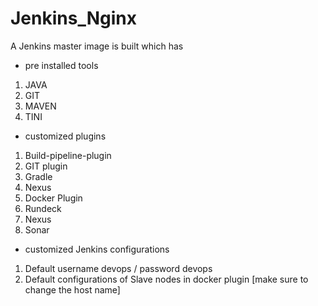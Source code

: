 # Jenkins_Nginx

A Jenkins master image is built which has 
* pre installed tools
1. JAVA
1. GIT
1. MAVEN
1. TINI

* customized plugins 
1. Build-pipeline-plugin
1. GIT plugin
1. Gradle
1. Nexus
1. Docker Plugin
1. Rundeck
1. Nexus
1. Sonar

* customized Jenkins configurations 
1. Default username devops / password devops 
1. Default configurations of Slave nodes in docker plugin [make sure to change the host name]
